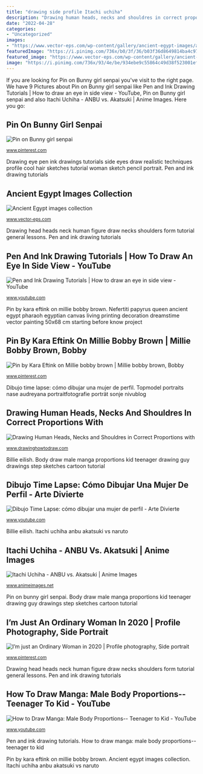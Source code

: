 ```yaml
---
title: "drawing side profile Itachi uchiha"
description: "Drawing human heads, necks and shouldres in correct proportions with"
date: "2022-04-28"
categories:
- "Uncategorized"
images:
- "https://www.vector-eps.com/wp-content/gallery/ancient-egypt-images/ancient-egypt-image5.jpg"
featuredImage: "https://i.pinimg.com/736x/b0/3f/36/b03f36d8649814ba4c971354035737f8.jpg"
featured_image: "https://www.vector-eps.com/wp-content/gallery/ancient-egypt-images/ancient-egypt-image5.jpg"
image: "https://i.pinimg.com/736x/93/4e/be/934ebe9c55864c49d38f523001ef0e8c.jpg"
---
```


If you are looking for Pin on Bunny girl senpai you've visit to the right page. We have 9 Pictures about Pin on Bunny girl senpai like Pen and Ink Drawing Tutorials | How to draw an eye in side view - YouTube, Pin on Bunny girl senpai and also Itachi Uchiha - ANBU vs. Akatsuki | Anime Images. Here you go:

## Pin On Bunny Girl Senpai

![Pin on Bunny girl senpai](https://i.pinimg.com/736x/b0/3f/36/b03f36d8649814ba4c971354035737f8.jpg "Topmodel portraits nase audreyana portraitfotografie porträt sonje nivublog")

<small>www.pinterest.com</small>

Drawing eye pen ink drawings tutorials side eyes draw realistic techniques profile cool hair sketches tutorial woman sketch pencil portrait. Pen and ink drawing tutorials

## Ancient Egypt Images Collection

![Ancient Egypt images collection](https://www.vector-eps.com/wp-content/gallery/ancient-egypt-images/ancient-egypt-image5.jpg "Drawing human heads, necks and shouldres in correct proportions with")

<small>www.vector-eps.com</small>

Drawing head heads neck human figure draw necks shoulders form tutorial general lessons. Pen and ink drawing tutorials

## Pen And Ink Drawing Tutorials | How To Draw An Eye In Side View - YouTube

![Pen and Ink Drawing Tutorials | How to draw an eye in side view - YouTube](http://i1.ytimg.com/vi/N0kLw_HsalE/hqdefault.jpg "Drawing head heads neck human figure draw necks shoulders form tutorial general lessons")

<small>www.youtube.com</small>

Pin by kara eftink on millie bobby brown. Nefertiti papyrus queen ancient egypt pharaoh egyptian canvas living printing decoration dreamstime vector painting 50x68 cm starting before know project

## Pin By Kara Eftink On Millie Bobby Brown | Millie Bobby Brown, Bobby

![Pin by Kara Eftink on Millie bobby brown | Millie bobby brown, Bobby](https://i.pinimg.com/736x/93/4e/be/934ebe9c55864c49d38f523001ef0e8c.jpg "I’m just an ordinary woman in 2020")

<small>www.pinterest.com</small>

Dibujo time lapse: cómo dibujar una mujer de perfil. Topmodel portraits nase audreyana portraitfotografie porträt sonje nivublog

## Drawing Human Heads, Necks And Shouldres In Correct Proportions With

![Drawing Human Heads, Necks and Shouldres in Correct Proportions with](https://www.drawinghowtodraw.com/drawing-lessons/tutorials/figure-drawing/02-head-neck/02-head-and-neck_Page_07.png "Topmodel portraits nase audreyana portraitfotografie porträt sonje nivublog")

<small>www.drawinghowtodraw.com</small>

Billie eilish. Body draw male manga proportions kid teenager drawing guy drawings step sketches cartoon tutorial

## Dibujo Time Lapse: Cómo Dibujar Una Mujer De Perfil - Arte Divierte

![Dibujo Time Lapse: cómo dibujar una mujer de perfil - Arte Divierte](https://i.ytimg.com/vi/zgs-P3nXuwc/maxresdefault.jpg "How to draw manga: male body proportions-- teenager to kid")

<small>www.youtube.com</small>

Billie eilish. Itachi uchiha anbu akatsuki vs naruto

## Itachi Uchiha - ANBU Vs. Akatsuki | Anime Images

![Itachi Uchiha - ANBU vs. Akatsuki | Anime Images](https://www.animeimages.net/wp-content/uploads/2017/01/itachi_uchiha_44.jpg "I’m just an ordinary woman in 2020")

<small>www.animeimages.net</small>

Pin on bunny girl senpai. Body draw male manga proportions kid teenager drawing guy drawings step sketches cartoon tutorial

## I’m Just An Ordinary Woman In 2020 | Profile Photography, Side Portrait

![I’m just an Ordinary Woman in 2020 | Profile photography, Side portrait](https://i.pinimg.com/736x/6b/c1/8d/6bc18d484c45719a85b749eaed256976.jpg "Pen and ink drawing tutorials")

<small>www.pinterest.com</small>

Drawing head heads neck human figure draw necks shoulders form tutorial general lessons. Pen and ink drawing tutorials

## How To Draw Manga: Male Body Proportions-- Teenager To Kid - YouTube

![How to Draw Manga: Male Body Proportions-- Teenager to Kid - YouTube](http://i.ytimg.com/vi/liOwj5A2Fcg/maxresdefault.jpg "How to draw manga: male body proportions-- teenager to kid")

<small>www.youtube.com</small>

Pen and ink drawing tutorials. How to draw manga: male body proportions-- teenager to kid

Pin by kara eftink on millie bobby brown. Ancient egypt images collection. Itachi uchiha anbu akatsuki vs naruto
